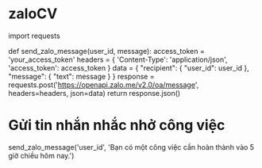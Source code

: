 # zaloCV
import requests

def send_zalo_message(user_id, message):
    access_token = 'your_access_token'
    headers = {
        'Content-Type': 'application/json',
        'access_token': access_token
    }
    data = {
        "recipient": {
            "user_id": user_id
        },
        "message": {
            "text": message
        }
    }
    response = requests.post('https://openapi.zalo.me/v2.0/oa/message', headers=headers, json=data)
    return response.json()

# Gửi tin nhắn nhắc nhở công việc
send_zalo_message('user_id', 'Bạn có một công việc cần hoàn thành vào 5 giờ chiều hôm nay.')
